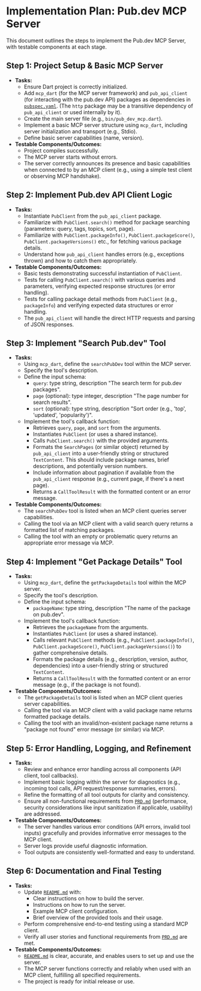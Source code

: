 # Implementation Plan: Pub.dev MCP Server

This document outlines the steps to implement the Pub.dev MCP Server, with testable components at each stage.

## Step 1: Project Setup & Basic MCP Server

* **Tasks:**
  * Ensure Dart project is correctly initialized.
  * Add `mcp_dart` (for the MCP server framework) and `pub_api_client` (for interacting with the pub.dev API) packages as dependencies in [`pubspec.yaml`](pubspec.yaml:1). (The `http` package may be a transitive dependency of `pub_api_client` or used internally by it).
  * Create the main server file (e.g., `bin/pub_dev_mcp.dart`).
  * Implement a basic MCP server structure using `mcp_dart`, including server initialization and transport (e.g., Stdio).
  * Define basic server capabilities (name, version).
* **Testable Components/Outcomes:**
  * Project compiles successfully.
  * The MCP server starts without errors.
  * The server correctly announces its presence and basic capabilities when connected to by an MCP client (e.g., using a simple test client or observing MCP handshake).

## Step 2: Implement Pub.dev API Client Logic

* **Tasks:**
  * Instantiate `PubClient` from the `pub_api_client` package.
  * Familiarize with `PubClient.search()` method for package searching (parameters: query, tags, topics, sort, page).
  * Familiarize with `PubClient.packageInfo()`, `PubClient.packageScore()`, `PubClient.packageVersions()` etc., for fetching various package details.
  * Understand how `pub_api_client` handles errors (e.g., exceptions thrown) and how to catch them appropriately.
* **Testable Components/Outcomes:**
  * Basic tests demonstrating successful instantiation of `PubClient`.
  * Tests for calling `PubClient.search()` with various queries and parameters, verifying expected response structures (or error handling).
  * Tests for calling package detail methods from `PubClient` (e.g., `packageInfo`) and verifying expected data structures or error handling.
  * The `pub_api_client` will handle the direct HTTP requests and parsing of JSON responses.

## Step 3: Implement "Search Pub.dev" Tool

* **Tasks:**
  * Using `mcp_dart`, define the `searchPubDev` tool within the MCP server.
  * Specify the tool's description.
  * Define the input schema:
    * `query`: type string, description "The search term for pub.dev packages".
    * `page` (optional): type integer, description "The page number for search results".
    * `sort` (optional): type string, description "Sort order (e.g., 'top', 'updated', 'popularity')".
  * Implement the tool's callback function:
    * Retrieves `query`, `page`, and `sort` from the arguments.
    * Instantiates `PubClient` (or uses a shared instance).
    * Calls `PubClient.search()` with the provided arguments.
    * Formats the `SearchPages` (or similar object) returned by `pub_api_client` into a user-friendly string or structured `TextContent`. This should include package names, brief descriptions, and potentially version numbers.
    * Include information about pagination if available from the `pub_api_client` response (e.g., current page, if there's a next page).
    * Returns a `CallToolResult` with the formatted content or an error message.
* **Testable Components/Outcomes:**
  * The `searchPubDev` tool is listed when an MCP client queries server capabilities.
  * Calling the tool via an MCP client with a valid search query returns a formatted list of matching packages.
  * Calling the tool with an empty or problematic query returns an appropriate error message via MCP.

## Step 4: Implement "Get Package Details" Tool

* **Tasks:**
  * Using `mcp_dart`, define the `getPackageDetails` tool within the MCP server.
  * Specify the tool's description.
  * Define the input schema:
    * `packageName`: type string, description "The name of the package on pub.dev".
  * Implement the tool's callback function:
    * Retrieves the `packageName` from the arguments.
    * Instantiates `PubClient` (or uses a shared instance).
    * Calls relevant `PubClient` methods (e.g., `PubClient.packageInfo()`, `PubClient.packageScore()`, `PubClient.packageVersions()`) to gather comprehensive details.
    * Formats the package details (e.g., description, version, author, dependencies) into a user-friendly string or structured `TextContent`.
    * Returns a `CallToolResult` with the formatted content or an error message (e.g., if the package is not found).
* **Testable Components/Outcomes:**
  * The `getPackageDetails` tool is listed when an MCP client queries server capabilities.
  * Calling the tool via an MCP client with a valid package name returns formatted package details.
  * Calling the tool with an invalid/non-existent package name returns a "package not found" error message (or similar) via MCP.

## Step 5: Error Handling, Logging, and Refinement

* **Tasks:**
  * Review and enhance error handling across all components (API client, tool callbacks).
  * Implement basic logging within the server for diagnostics (e.g., incoming tool calls, API request/response summaries, errors).
  * Refine the formatting of all tool outputs for clarity and consistency.
  * Ensure all non-functional requirements from [`PRD.md`](PRD.md:1) (performance, security considerations like input sanitization if applicable, usability) are addressed.
* **Testable Components/Outcomes:**
  * The server handles various error conditions (API errors, invalid tool inputs) gracefully and provides informative error messages to the MCP client.
  * Server logs provide useful diagnostic information.
  * Tool outputs are consistently well-formatted and easy to understand.

## Step 6: Documentation and Final Testing

* **Tasks:**
  * Update [`README.md`](README.md:1) with:
    * Clear instructions on how to build the server.
    * Instructions on how to run the server.
    * Example MCP client configuration.
    * Brief overview of the provided tools and their usage.
  * Perform comprehensive end-to-end testing using a standard MCP client.
  * Verify all user stories and functional requirements from [`PRD.md`](PRD.md:1) are met.
* **Testable Components/Outcomes:**
  * [`README.md`](README.md:1) is clear, accurate, and enables users to set up and use the server.
  * The MCP server functions correctly and reliably when used with an MCP client, fulfilling all specified requirements.
  * The project is ready for initial release or use.
